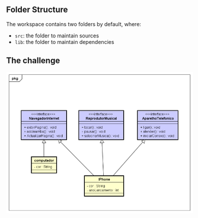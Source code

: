 
## Folder Structure

The workspace contains two folders by default, where:

- `src`: the folder to maintain sources
- `lib`: the folder to maintain dependencies


## The challenge
![Texto Alternativo da Imagem](https://raw.githubusercontent.com/hidelgionovela/digital-innovation-one/main/POO-UML-Diagrama-Classes-Iphone/Class%20Diagram0.png)



